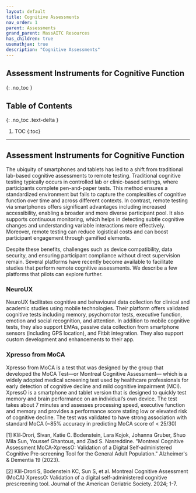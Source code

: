 ```yaml
---
layout: default
title: Cognitive Assessments
nav_order: 1
parent: Assessments
grand_parent: MassAITC Resources
has_children: true
usemathjax: true
description: "Cognitive Assessments"
---
```

## Assessment Instruments for Cognitive Function
{: .no_toc }

## Table of Contents
{: .no_toc .text-delta }

1. TOC
{:toc}
---

## Assessment Instruments for Cognitive Function

The ubiquity of smartphones and tablets has led to a shift from traditional lab-based cognitive assessments to remote testing. Traditional cognitive testing typically occurs in controlled lab or clinic-based settings, where participants complete pen-and-paper tests. This method ensures a standardized environment but fails to capture the complexities of cognitive function over time and across different contexts. In contrast, remote testing via smartphones offers significant advantages including increased accessibility, enabling a broader and more diverse participant pool. It also supports continuous monitoring, which helps in detecting subtle cognitive changes and understanding variable interactions more effectively. Moreover, remote testing can reduce logistical costs and can boost participant engagement through gamified elements. 

Despite these benefits, challenges such as device compatibility, data security, and ensuring participant compliance without direct supervision remain. Several platforms have recently become available to facilitate studies that perform remote cognitive assessments. We describe a few platforms that pilots can explore further.

### NeuroUX

NeuroUX facilitates cognitive and behavioural data collection for clinical and academic studies using mobile technologies. Their platform offers validated cognitive tests including memory, psychomotor tests, executive function, emotion and social recognition, and attention. In addition to mobile cognitive tests, they also support EMAs, passive data collection from smartphone sensors (including GPS location), and Fitbit integration. They also support custom development and enhancements to their app.

### Xpresso from MoCA

Xpresso from MoCA is a test that was designed by the group that developed the MoCA Test—or Montreal Cognitive Assessment— which is a widely adopted medical screening test used by healthcare professionals for early detection of cognitive decline and mild cognitive impairment (MCI). XpressO is a smartphone and tablet version that is designed to quickly test memory and brain performance on an individual’s own device. The test takes about 7 minutes and assesses processing speed, executive function and memory and provides a performance score stating low or elevated risk of cognitive decline. The test was validated to have strong association with standard MoCA (~85\% accuracy in predicting MoCA score of < 25/30)

[1] Klil‐Drori, Sivan, Katie C. Bodenstein, Lara Kojok, Johanna Gruber, Shuo Mila Sun, Youssef Ghantous, and Ziad S. Nasreddine. "Montreal Cognitive Assessment MoCA‐XpressO: Validation of a Digital Self‐administered Cognitive Pre‐screening Tool for the General Adult Population." Alzheimer's \& Dementia 19 (2023).

[2] Klil-Drori S, Bodenstein KC, Sun S, et al. Montreal Cognitive Assessment (MoCA) XpressO: Validation of a digital self-administered cognitive prescreening tool. Journal of the American Geriatric Society. 2024; 1-7.



